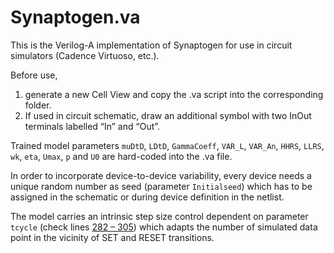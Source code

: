 # Synaptogen.va

This is the Verilog-A implementation of Synaptogen for use in circuit simulators (Cadence Virtuoso, etc.). 

Before use, 
1)	generate a new Cell View and copy the .va script into the corresponding folder. 
2)	If used in circuit schematic, draw an additional symbol with two InOut terminals labelled “In” and “Out”.

Trained model parameters `muDtD`, `LDtD`, `GammaCoeff`, `VAR_L`, `VAR_An`, `HHRS`, `LLRS`, `wk`, `eta`, `Umax`, `p` and `U0` are hard-coded into the .va file.

In order to incorporate device-to-device variability, every device needs a unique random number as seed (parameter `Initialseed`) which has to be assigned in the schematic or during device definition in the netlist.

The model carries an intrinsic step size control dependent on parameter `tcycle` (check lines [282 – 305](Synaptogen.va#L282-L305)) which adapts the number of simulated data point in the vicinity of SET and RESET transitions. 

